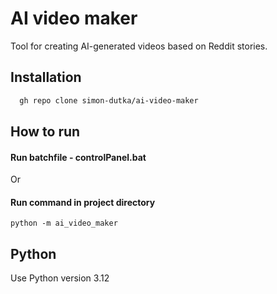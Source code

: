
# AI video maker

Tool for creating AI-generated videos based on Reddit stories.

## Installation

```bash
  gh repo clone simon-dutka/ai-video-maker
```
    
## How to run
#### Run batchfile - controlPanel.bat

Or

#### Run command in project directory
```
python -m ai_video_maker
```
## Python
Use Python version 3.12